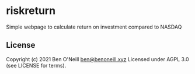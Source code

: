 # riskreturn

Simple webpage to calculate return on investment compared to NASDAQ

## License

Copyright (c) 2021 Ben O'Neill <ben@benoneill.xyz>
Licensed under AGPL 3.0 (see LICENSE for terms).
